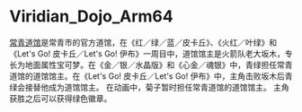 # Viridian_Dojo_Arm64
[常青道馆][1]是常青市的官方道馆，在《红／绿／蓝／皮卡丘》、《火红／叶绿》和《Let's Go! 皮卡丘／Let's Go! 伊布》一周目中，道馆馆主是火箭队老大坂木，专长为地面属性宝可梦。在《金／银／水晶版》和《心金／魂银》中，青绿担任常青道馆的道馆馆主。在《Let's Go! 皮卡丘／Let's Go! 伊布》中，主角击败坂木后青绿会接替他成为道馆馆主。  在动画中，菊子暂时担任常青道馆的道馆馆主。  主角获胜之后可以获得绿色徽章。

[1]: https://wiki.52poke.com/wiki/%E5%B8%B8%E9%9D%92%E9%81%93%E9%A4%A8
